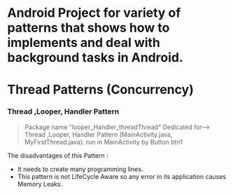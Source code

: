 # Android Project for variety of patterns that shows how to implements and deal with background tasks in Android.
# Thread Patterns (Concurrency)

 ### Thread ,Looper, Handler Pattern
  > Package name "looper_Handler_threadThread" Dedicated for--> Thread ,Looper, Handler Pattern (MainActivity.java, MyFirstThread.java). run in MainActivity by Button btn1


The disadvantages of this Pattern :
  * It needs to create many programming lines.
  * This pattern is not LifeCycle Aware so any error in its application causes Memory Leaks.
   

